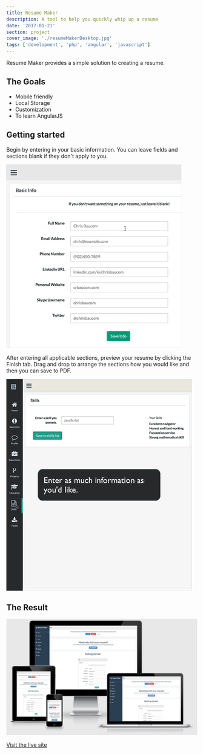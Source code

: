 ```yaml
---
title: Resume Maker
description: A tool to help you quickly whip up a resume
date: '2017-01-21'
section: project
cover_image: './resumeMakerDesktop.jpg'
tags: ['development', 'php', 'angular', 'javascript']
---
```


Resume Maker provides a simple solution to creating a resume.

## The Goals

- Mobile friendly
- Local Storage
- Customization
- To learn AngularJS

## Getting started

Begin by entering in your basic information. You can leave fields and sections blank if they don't apply to you.

![Resume maker gif](basic_resume2.gif)

After entering all applicable sections, preview your resume by clicking the Finish tab. Drag and drop to arrange the sections how you would like and then you can save to PDF.

![Resume maker gif](finish_resume.gif)

## The Result

![Website mockup](resume-mockup-home.png)

<p class="centered mt2 pb2"><a href="https://resume.crbaucom.com" class="btn">Visit the live site</a></p>
